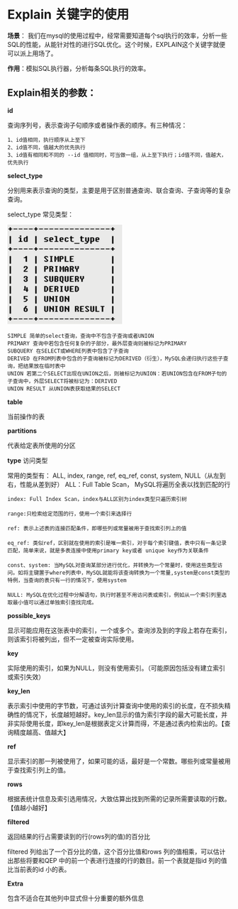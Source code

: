 # Explain 关键字的使用

**场景**： 我们在mysql的使用过程中，经常需要知道每个sql执行的效率，分析一些SQL的性能，从能针对性的进行SQL优化。这个时候，EXPLAIN这个关键字就便可以派上用场了。

**作用**：模拟SQL执行器，分析每条SQL执行的效率。


## Explain相关的参数： ##

**id**  

查询序列号，表示查询子句顺序或者操作表的顺序。有三种情况：

	1、id值相同，执行顺序从上至下
	2、id值不同，值越大的优先执行
	3、id值有相同和不同的 --id 值相同时，可当做一组，从上至下执行；id值不同，值越大，优先执行
	

**select_type** 

分别用来表示查询的类型，主要是用于区别普通查询、联合查询、子查询等的复杂查询。

select_type 常见类型：

![](images/select_type.png)
	
	SIMPLE 简单的select查询，查询中不包含子查询或者UNION	
	PRIMARY 查询中若包含任何复杂的子部分，最外层查询则被标记为PRIMARY	
	SUBQUERY 在SELECT或WHERE列表中包含了子查询
	DERIVED 在FROM列表中包含的子查询被标记为DERIVED（衍生），MySQL会递归执行这些子查询，把结果放在临时表中
	UNION 若第二个SELECT出现在UNION之后，则被标记为UNION：若UNION包含在FROM子句的子查询中，外层SELECT将被标记为：DERIVED
	UNION RESULT 从UNION表获取结果的SELECT

**table**

当前操作的表

**partitions**

代表给定表所使用的分区

**type**
访问类型

常用的类型有： ALL, index,  range, ref, eq_ref, const, system, NULL（从左到右，性能从差到好）
ALL：Full Table Scan， MySQL将遍历全表以找到匹配的行
	
	index: Full Index Scan，index与ALL区别为index类型只遍历索引树	

	range:只检索给定范围的行，使用一个索引来选择行	

	ref: 表示上述表的连接匹配条件，即哪些列或常量被用于查找索引列上的值	

	eq_ref: 类似ref，区别就在使用的索引是唯一索引，对于每个索引键值，表中只有一条记录匹配，简单来说，就是多表连接中使用primary key或者 unique key作为关联条件	

	const、system: 当MySQL对查询某部分进行优化，并转换为一个常量时，使用这些类型访问。如将主键置于where列表中，MySQL就能将该查询转换为一个常量,system是const类型的特例，当查询的表只有一行的情况下，使用system	

	NULL: MySQL在优化过程中分解语句，执行时甚至不用访问表或索引，例如从一个索引列里选取最小值可以通过单独索引查找完成。

 

**possible_keys**

显示可能应用在这张表中的索引，一个或多个。查询涉及到的字段上若存在索引，则该索引将被列出，但不一定被查询实际使用。

**key**

实际使用的索引，如果为NULL，则没有使用索引。（可能原因包括没有建立索引或索引失效）

**key_len**

表示索引中使用的字节数，可通过该列计算查询中使用的索引的长度，在不损失精确性的情况下，长度越短越好。key_len显示的值为索引字段的最大可能长度，并非实际使用长度，即key_len是根据表定义计算而得，不是通过表内检索出的。【查询精度越高、值越大】

**ref**

显示索引的那一列被使用了，如果可能的话，最好是一个常数。哪些列或常量被用于查找索引列上的值。

**rows**

根据表统计信息及索引选用情况，大致估算出找到所需的记录所需要读取的行数。【值越小越好】

**filtered**

返回结果的行占需要读到的行(rows列的值)的百分比

filtered 列给出了一个百分比的值，这个百分比值和rows 列的值相乘，可以估计出那些将要和QEP 中的前一个表进行连接的行的数目。前一个表就是指id 列的值比当前表的id 小的表。

**Extra**

包含不适合在其他列中显式但十分重要的额外信息